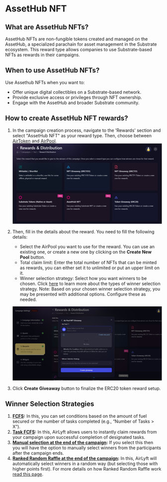 # AssetHub NFT

## What are AssetHub NFTs?

AssetHub NFTs are non-fungible tokens created and managed on the AssetHub, a specialized parachain for asset management in the Substrate ecosystem. This reward type allows companies to use Substrate-based NFTs as rewards in their campaigns.

## When to use AssetHub NFTs?

Use Assethub NFTs when you want to:

- Offer unique digital collectibles on a Substrate-based network.
- Provide exclusive access or privileges through NFT ownership.
- Engage with the AssetHub and broader Substrate community.

## How to create AssetHub NFT rewards?

1. In the campaign creation process, navigate to the 'Rewards' section and select "AssetHub NFT" as your reward type. Then, choose between [AirToken](../../../air-token) and [AirPool](../../../air-pool).
![Creating a AssetHub NFT Giveaway](../images/rewardsmain.png)

2. Then, fill in the details about the reward. You need to fill the following details:
    - Select the AirPool you want to use for the reward. You can use an existing one, or create a new one by clicking on the **Create New Pool** button.
    - Total claim limit: Enter the total number of NFTs that can be minted as rewards, you can either set it to unlimited or put an upper limit on it.
    - Winner selection strategy: Select how you want winners to be chosen. Click [here](../winner-selection) to learn more about the types of winner selection strategy. 
    Note: Based on your chosen winner selection strategy, you may be presented with additional options. Configure these as needed.

    ![AssetHub NFT Creation](../images/assethubnftrewardcreation.png)

3. Click **Create Giveaway** button to finalize the ERC20 token reward setup.

## Winner Selection Strategies
1. **[FCFS](../winner-selection/fcfs):** In this, you can set conditions based on the amount of fuel secured or the number of tasks completed (e.g., “Number of Tasks > X”).
2. **[Task FCFS](../winner-selection/task-fcfs):** In this, AirLyft allows users to instantly claim rewards from your campaign upon successful completion of designated tasks.
3. **[Manual selection at the end of the campaign](../winner-selection/manual):** If you select this then you will have the option to manually select winners from the participants after the campaign ends.
4. **[Ranked Random Raffle at the end of the campaign](../winner-selection/ranked-random):** In this, AirLyft will automatically select winners in a random way (but selecting those with higher points first). For more details on how Ranked Random Raffle work [read this page](../winner-selection/ranked-random).